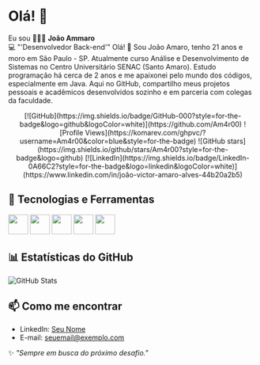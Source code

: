 # Olá! 👋

Eu sou 👨🏻‍💻 **João Ammaro**  
💻 "'Desenvolvedor Back-end'"
Olá! 👋
Sou João Amaro, tenho 21 anos e moro em São Paulo - SP.
Atualmente curso Análise e Desenvolvimento de Sistemas no Centro Universitário SENAC (Santo Amaro).
Estudo programação há cerca de 2 anos e me apaixonei pelo mundo dos códigos, especialmente em Java.
Aqui no GitHub, compartilho meus projetos pessoais e acadêmicos desenvolvidos sozinho e em parceria com colegas da faculdade.

<p align="center">
  [![GitHub](https://img.shields.io/badge/GitHub-000?style=for-the-badge&logo=github&logoColor=white)](https://github.com/Am4r00)
  ![Profile Views](https://komarev.com/ghpvc/?username=Am4r00&color=blue&style=for-the-badge)
  ![GitHub stars](https://img.shields.io/github/stars/Am4r00?style=for-the-badge&logo=github)
  [![LinkedIn](https://img.shields.io/badge/LinkedIn-0A66C2?style=for-the-badge&logo=linkedin&logoColor=white)](https://www.linkedin.com/in/joão-victor-amaro-alves-44b20a2b5)
</p>


## 🔧 Tecnologias e Ferramentas
<p

<img src="https://cdn.jsdelivr.net/gh/devicons/devicon@latest/icons/java/java-original.svg" width="40" height="40"/>
<img src="https://cdn.jsdelivr.net/gh/devicons/devicon@latest/icons/spring/spring-original.svg" width="40" height="40"/>
<img src="https://cdn.jsdelivr.net/gh/devicons/devicon@latest/icons/mysql/mysql-original.svg" width="40" height="40"/>
<img src="https://cdn.jsdelivr.net/gh/devicons/devicon@latest/icons/postgresql/postgresql-original.svg" width="40" height="40"/>
<img src="https://cdn.jsdelivr.net/gh/devicons/devicon@latest/icons/postman/postman-original.svg" width="40" height="40"/>
<img src="https://cdn.jsdelivr.net/gh/devicons/devicon@latest/icons/swagger/swagger-original.svg" width="40" height="40"/>

</p>

## 📊 Estatísticas do GitHub
![GitHub Stats](https://github-readme-stats.vercel.app/api?username=SEU_USUARIO&show_icons=true&theme=dracula)

## 📫 Como me encontrar
- LinkedIn: [Seu Nome](https://linkedin.com/in/SEU_PERFIL)
- E-mail: seuemail@exemplo.com

✨ _"Sempre em busca do próximo desafio."_
